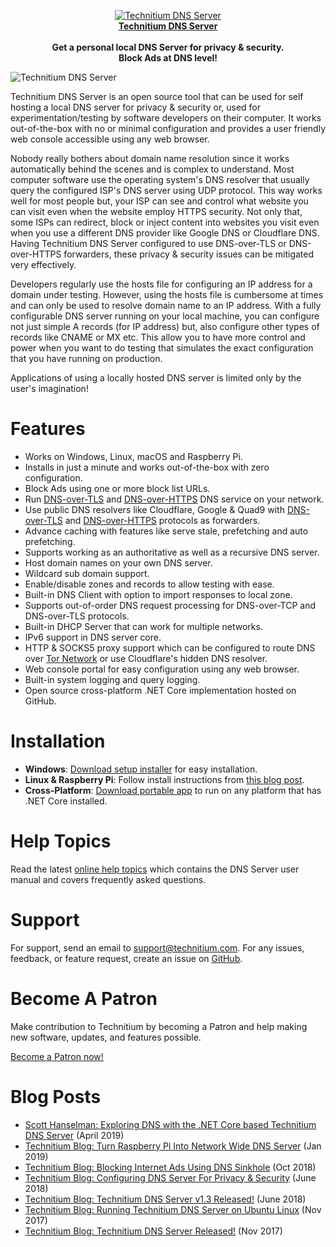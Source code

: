 <p align="center">
	<a href="https://technitium.com/dns/">
		<img src="https://technitium.com/img/logo.png" alt="Technitium DNS Server" /><br />
		<b>Technitium DNS Server</b>
	</a><br />
	<br />
	<b>Get a personal local DNS Server for privacy & security.</b><br />
	<b>Block Ads at DNS level!</b>
</p>
<p>
<img src="https://technitium.com/dns/ScreenShot1.png" alt="Technitium DNS Server" />
</p>

Technitium DNS Server is an open source tool that can be used for self hosting a local DNS server for privacy & security or, used for experimentation/testing by software developers on their computer. It works out-of-the-box with no or minimal configuration and provides a user friendly web console accessible using any web browser.

Nobody really bothers about domain name resolution since it works automatically behind the scenes and is complex to understand. Most computer software use the operating system's DNS resolver that usually query the configured ISP's DNS server using UDP protocol. This way works well for most people but, your ISP can see and control what website you can visit even when the website employ HTTPS security. Not only that, some ISPs can redirect, block or inject content into websites you visit even when you use a different DNS provider like Google DNS or Cloudflare DNS. Having Technitium DNS Server configured to use DNS-over-TLS or DNS-over-HTTPS forwarders, these privacy & security issues can be mitigated very effectively.

Developers regularly use the hosts file for configuring an IP address for a domain under testing. However, using the hosts file is cumbersome at times and can only be used to resolve domain name to an IP address. With a fully configurable DNS server running on your local machine, you can configure not just simple A records (for IP address) but, also configure other types of records like CNAME or MX etc. This allow you to have more control and power when you want to do testing that simulates the exact configuration that you have running on production.

Applications of using a locally hosted DNS server is limited only by the user's imagination!

# Features
- Works on Windows, Linux, macOS and Raspberry Pi.
- Installs in just a minute and works out-of-the-box with zero configuration.
- Block Ads using one or more block list URLs.
- Run [DNS-over-TLS](https://en.wikipedia.org/wiki/DNS_over_TLS) and [DNS-over-HTTPS](https://en.wikipedia.org/wiki/DNS_over_HTTPS) DNS service on your network.
- Use public DNS resolvers like Cloudflare, Google & Quad9 with [DNS-over-TLS](https://en.wikipedia.org/wiki/DNS_over_TLS) and [DNS-over-HTTPS](https://en.wikipedia.org/wiki/DNS_over_HTTPS) protocols as forwarders.
- Advance caching with features like serve stale, prefetching and auto prefetching.
- Supports working as an authoritative as well as a recursive DNS server.
- Host domain names on your own DNS server.
- Wildcard sub domain support.
- Enable/disable zones and records to allow testing with ease.
- Built-in DNS Client with option to import responses to local zone.
- Supports out-of-order DNS request processing for DNS-over-TCP and DNS-over-TLS protocols.
- Built-in DHCP Server that can work for multiple networks.
- IPv6 support in DNS server core.
- HTTP & SOCKS5 proxy support which can be configured to route DNS over [Tor Network](https://www.torproject.org/) or use Cloudflare's hidden DNS resolver.
- Web console portal for easy configuration using any web browser.
- Built-in system logging and query logging.
- Open source cross-platform .NET Core implementation hosted on GitHub.

# Installation
- **Windows**: [Download setup installer](https://download.technitium.com/dns/DnsServerSetup.zip) for easy installation.
- **Linux & Raspberry Pi**: Follow install instructions from [this blog post](https://blog.technitium.com/2017/11/running-dns-server-on-ubuntu-linux.html).
- **Cross-Platform**: [Download portable app](https://download.technitium.com/dns/DnsServerPortable.tar.gz) to run on any platform that has .NET Core installed.

# Help Topics
Read the latest [online help topics](https://go.technitium.com/?id=25) which contains the DNS Server user manual and covers frequently asked questions.

# Support
For support, send an email to support@technitium.com. For any issues, feedback, or feature request, create an issue on [GitHub](https://github.com/TechnitiumSoftware/DnsServer/issues).

# Become A Patron
Make contribution to Technitium by becoming a Patron and help making new software, updates, and features possible.

[Become a Patron now!](https://www.patreon.com/technitium)

# Blog Posts
- [Scott Hanselman: Exploring DNS with the .NET Core based Technitium DNS Server](https://www.hanselman.com/blog/ExploringDNSWithTheNETCoreBasedTechnitiumDNSServer.aspx) (April 2019)
- [Technitium Blog: Turn Raspberry Pi Into Network Wide DNS Server](https://blog.technitium.com/2019/01/turn-raspberry-pi-into-network-wide-dns.html) (Jan 2019)
- [Technitium Blog: Blocking Internet Ads Using DNS Sinkhole](https://blog.technitium.com/2018/10/blocking-internet-ads-using-dns-sinkhole.html) (Oct 2018)
- [Technitium Blog: Configuring DNS Server For Privacy & Security](https://blog.technitium.com/2018/06/configuring-dns-server-for-privacy.html) (June 2018)
- [Technitium Blog: Technitium DNS Server v1.3 Released!](https://blog.technitium.com/2018/06/technitium-dns-server-v13-released.html) (June 2018)
- [Technitium Blog: Running Technitium DNS Server on Ubuntu Linux](https://blog.technitium.com/2017/11/running-dns-server-on-ubuntu-linux.html) (Nov 2017)
- [Technitium Blog: Technitium DNS Server Released!](https://blog.technitium.com/2017/11/technitium-dns-server-released.html) (Nov 2017)
